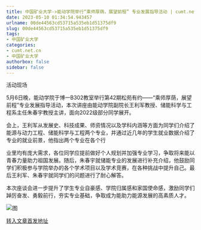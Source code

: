```yaml
---
title: 中国矿业大学->能动学院举行“乘师厚荫，展望前程” 专业发展指导活动 | cumt.net.cn
date: 2023-05-10 01:34:54.943457
urlname: 00de44563cd53715a535eb1d51375df9
slug: 00de44563cd53715a535eb1d51375df9
tags: 
- 中国矿业大学
categories:
- cumt.net.cn
- 中国矿业大学
authorbox: false
sidebar: false
---
```

活动现场

5月6日晚，能动学院于博一B302教室举行第42期松苑有约——“乘师厚荫，展望前程”专业发展指导活动，本次讲座由能动学院副院长王利军教授、储能科学与工程系主任朱春宇教授主讲，面向2022级部分同学展开。

会上，王利军从发展史、科技成果、师资情况以及学科内涵等方面为同学们介绍了能源与动力工程、储能科学与工程两个专业，并通过近几年的学生就业数据介绍了专业的就业前景，他指出两个专业在各个行
<!--more-->
业里均有庞大需求，各位同学应提前做好个人规划并加强专业学习，争取将来能以青春力量助力祖国发展。随后，朱春宇就储能专业的发展进行补充介绍，他鼓励同学们积极参与学院举办的各个学术项目以及学术竞赛，在各种挑战中提升自己。最后王利军、朱春宇就同学们的问题进行了耐心解答。

本次座谈会进一步提升了学生专业自豪感、学院归属感和家国使命感，激励同学们踔厉奋发、勇毅前行，夯实专业基础，争取成为能助力能源发展的高素质人才。

![图](https://xwzx.cumt.edu.cn/_upload/article/images/62/fa/00575126408f82e9cd26bbcfd704/2d9317cd-8db3-491e-aad3-48b105492d85.jpg)

[转入文章首发地址](https://xwzx.cumt.edu.cn/d9/e5/c523a645605/page.htm)